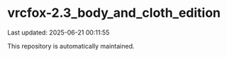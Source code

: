 # vrcfox-2.3_body_and_cloth_edition

Last updated: 2025-06-21 00:11:55

This repository is automatically maintained.
